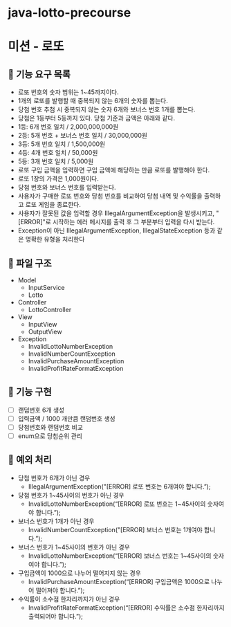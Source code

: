 # java-lotto-precourse

# 미션 - 로또

## 🚀 기능 요구 목록
- 로또 번호의 숫자 범위는 1~45까지이다.
- 1개의 로또를 발행할 때 중복되지 않는 6개의 숫자를 뽑는다.
- 당첨 번호 추첨 시 중복되지 않는 숫자 6개와 보너스 번호 1개를 뽑는다.
- 당첨은 1등부터 5등까지 있다. 당첨 기준과 금액은 아래와 같다.
- 1등: 6개 번호 일치 / 2,000,000,000원
- 2등: 5개 번호 + 보너스 번호 일치 / 30,000,000원
- 3등: 5개 번호 일치 / 1,500,000원
- 4등: 4개 번호 일치 / 50,000원
- 5등: 3개 번호 일치 / 5,000원
- 로또 구입 금액을 입력하면 구입 금액에 해당하는 만큼 로또를 발행해야 한다.
- 로또 1장의 가격은 1,000원이다.
- 당첨 번호와 보너스 번호를 입력받는다.
- 사용자가 구매한 로또 번호와 당첨 번호를 비교하여 당첨 내역 및 수익률을 출력하고 로또 게임을 종료한다.
- 사용자가 잘못된 값을 입력할 경우 IllegalArgumentException을 발생시키고, "[ERROR]"로 시작하는 에러 메시지를 출력 후 그 부분부터 입력을 다시 받는다.
- Exception이 아닌 IllegalArgumentException, IllegalStateException 등과 같은 명확한 유형을 처리한다

## 🚀 파일 구조
- Model
    - InputService
    - Lotto
- Controller
    - LottoController
- View
    - InputView
    - OutputView
- Exception
    - InvalidLottoNumberException
    - InvalidNumberCountException
    - InvalidPurchaseAmountException
    - InvalidProfitRateFormatException

## 🚀 기능 구현
- [ ] 랜덤번호 6개 생성
- [ ] 입력금액 / 1000 개만큼 랜덤번호 생성
- [ ] 당첨번호와 랜덤번호 비교
- [ ] enum으로 당첨순위 관리

## 🚀 예외 처리
- 당첨 번호가 6개가 아닌 경우
    - IllegalArgumentException("[ERROR] 로또 번호는 6개여야 합니다.”);
- 당첨 번호가 1~45사이의 번호가 아닌 경우
    - InvalidLottoNumberException(“[ERROR] 로또 번호는 1~45사이의 숫자여야 합니다.”);
- 보너스 번호가 1개가 아닌 경우
    - InvalidNumberCountException("[ERROR] 보너스 번호는 1개여야 합니다.”);
- 보너스 번호가 1~45사이의 번호가 아닌 경우
    - InvalidLottoNumberException(“[ERROR] 보너스 번호는 1~45사이의 숫자여야 합니다.”);
- 구입금액이 1000으로 나누어 떨어지지 않는 경우
    - InvalidPurchaseAmountException(“[ERROR] 구입금액은 1000으로 나누어 떨어져야 합니다.”);
- 수익률이 소수점 한자리까지가 아닌 경우
    - InvalidProfitRateFormatException(“[ERROR] 수익률은 소수점 한자리까지 출력되어야 합니다.”);
